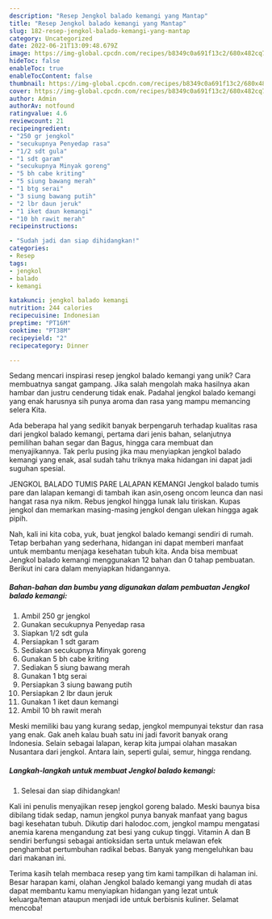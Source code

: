 ```yaml
---
description: "Resep Jengkol balado kemangi yang Mantap"
title: "Resep Jengkol balado kemangi yang Mantap"
slug: 182-resep-jengkol-balado-kemangi-yang-mantap
category: Uncategorized
date: 2022-06-21T13:09:48.679Z
image: https://img-global.cpcdn.com/recipes/b8349c0a691f13c2/680x482cq70/jengkol-balado-kemangi-foto-resep-utama.jpg
hideToc: false
enableToc: true
enableTocContent: false
thumbnail: https://img-global.cpcdn.com/recipes/b8349c0a691f13c2/680x482cq70/jengkol-balado-kemangi-foto-resep-utama.jpg
cover: https://img-global.cpcdn.com/recipes/b8349c0a691f13c2/680x482cq70/jengkol-balado-kemangi-foto-resep-utama.jpg
author: Admin
authorAv: notfound
ratingvalue: 4.6
reviewcount: 21
recipeingredient:
- "250 gr jengkol"
- "secukupnya Penyedap rasa"
- "1/2 sdt gula"
- "1 sdt garam"
- "secukupnya Minyak goreng"
- "5 bh cabe kriting"
- "5 siung bawang merah"
- "1 btg serai"
- "3 siung bawang putih"
- "2 lbr daun jeruk"
- "1 iket daun kemangi"
- "10 bh rawit merah"
recipeinstructions:

- "Sudah jadi dan siap dihidangkan!"
categories:
- Resep
tags:
- jengkol
- balado
- kemangi

katakunci: jengkol balado kemangi 
nutrition: 244 calories
recipecuisine: Indonesian
preptime: "PT16M"
cooktime: "PT38M"
recipeyield: "2"
recipecategory: Dinner

---
```





Sedang mencari inspirasi resep jengkol balado kemangi yang unik? Cara membuatnya sangat gampang. Jika salah mengolah maka hasilnya akan hambar dan justru cenderung tidak enak. Padahal jengkol balado kemangi yang enak harusnya sih punya aroma dan rasa yang mampu memancing selera Kita.





Ada beberapa hal yang sedikit banyak berpengaruh terhadap kualitas rasa dari jengkol balado kemangi, pertama dari jenis bahan, selanjutnya pemilihan bahan segar dan Bagus, hingga cara membuat dan menyajikannya. Tak perlu pusing jika mau menyiapkan jengkol balado kemangi yang enak,      asal sudah tahu triknya maka hidangan ini dapat jadi suguhan spesial.














JENGKOL BALADO TUMIS PARE LALAPAN KEMANGI Jengkol balado tumis pare dan lalapan kemangi di tambah ikan asin,oseng oncom leunca dan nasi hangat rasa nya nikm. Rebus jengkol hingga lunak lalu tiriskan. Kupas jengkol dan memarkan masing-masing jengkol dengan ulekan hingga agak pipih.






Nah, kali ini kita coba, yuk, buat jengkol balado kemangi sendiri di rumah. Tetap berbahan yang sederhana, hidangan ini dapat memberi manfaat untuk membantu menjaga kesehatan tubuh kita. Anda bisa membuat Jengkol balado kemangi menggunakan 12 bahan dan 0 tahap pembuatan. Berikut ini cara dalam menyiapkan hidangannya.

<!--inarticleads1-->

##### Bahan-bahan dan bumbu yang digunakan dalam pembuatan Jengkol balado kemangi:

1. Ambil 250 gr jengkol
1. Gunakan secukupnya Penyedap rasa
1. Siapkan 1/2 sdt gula
1. Persiapkan 1 sdt garam
1. Sediakan secukupnya Minyak goreng
1. Gunakan 5 bh cabe kriting
1. Sediakan 5 siung bawang merah
1. Gunakan 1 btg serai
1. Persiapkan 3 siung bawang putih
1. Persiapkan 2 lbr daun jeruk
1. Gunakan 1 iket daun kemangi
1. Ambil 10 bh rawit merah


Meski memiliki bau yang kurang sedap, jengkol mempunyai tekstur dan rasa yang enak. Gak aneh kalau buah satu ini jadi favorit banyak orang Indonesia. Selain sebagai lalapan, kerap kita jumpai olahan masakan Nusantara dari jengkol. Antara lain, seperti gulai, semur, hingga rendang. 

<!--inarticleads2-->

##### Langkah-langkah untuk membuat Jengkol balado kemangi:


1. Selesai dan siap dihidangkan!

Kali ini penulis menyajikan resep jengkol goreng balado. Meski baunya bisa dibilang tidak sedap, namun jengkol punya banyak manfaat yang bagus bagi kesehatan tubuh. Dikutip dari halodoc.com, jengkol mampu mengatasi anemia karena mengandung zat besi yang cukup tinggi. Vitamin A dan B sendiri berfungsi sebagai antioksidan serta untuk melawan efek penghambat pertumbuhan radikal bebas. Banyak yang mengeluhkan bau dari makanan ini. 

Terima kasih telah membaca resep yang tim kami tampilkan di halaman ini. Besar harapan kami, olahan Jengkol balado kemangi yang mudah di atas dapat membantu kamu menyiapkan hidangan yang lezat untuk keluarga/teman ataupun menjadi ide untuk berbisnis kuliner. Selamat mencoba!
